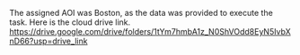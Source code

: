 The assigned AOI was Boston, as the data was provided to execute the task. Here is the cloud drive link.
https://drive.google.com/drive/folders/1tYm7hmbA1z_N0ShVOdd8EyN5IvbXnD66?usp=drive_link
